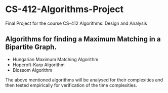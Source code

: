 # CS-412-Algorithms-Project
Final Project for the course CS-412 Algorithms: Design and Analysis

## Algorithms for finding a Maximum Matching in a Bipartite Graph.
- Hungarian Maximum Matching Algorithm
- Hopcroft-Karp Algorithm
- Blossom Algorithm

The above mentioned algorithms will be analysed for their complexities and then tested empirically for verification of the time complexities.
